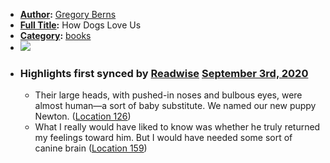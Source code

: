 - **[Author](<Author.md>):** [Gregory Berns](<Gregory Berns.md>)
- **[Full Title](<Full Title.md>):** How Dogs Love Us
- **[Category](<Category.md>):** [books](<books.md>)
- ![](https://images-na.ssl-images-amazon.com/images/I/51O0mODVKEL._SL400_.jpg)
- ### Highlights first synced by [Readwise](<Readwise.md>) [September 3rd, 2020](<September 3rd, 2020.md>)
    - Their large heads, with pushed-in noses and bulbous eyes, were almost human—a sort of baby substitute. We named our new puppy Newton. ([Location 126](https://readwise.io/to_kindle?action=open&asin=B00CLIK6NA&location=126))
    - What I really would have liked to know was whether he truly returned my feelings toward him. But I would have needed some sort of canine brain ([Location 159](https://readwise.io/to_kindle?action=open&asin=B00CLIK6NA&location=159))
